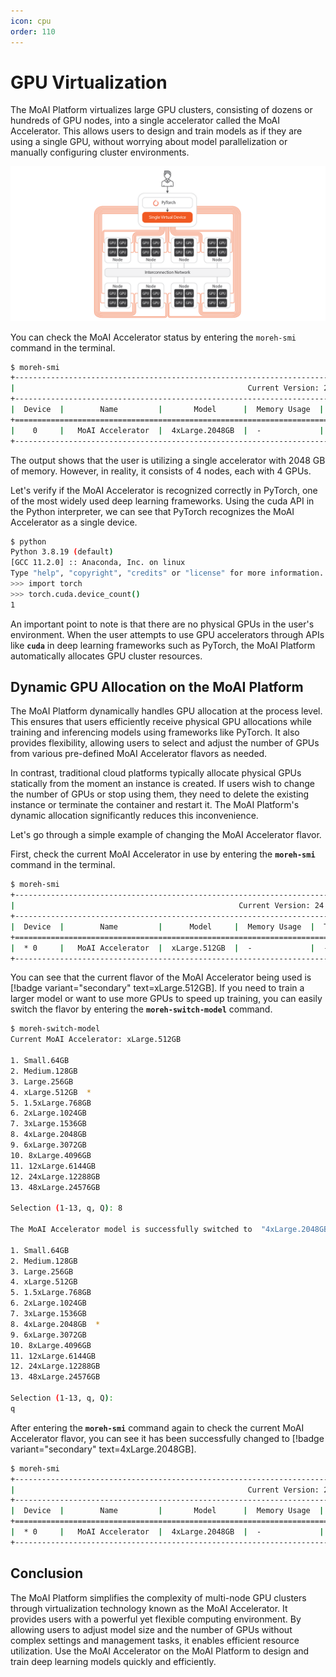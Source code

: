 ```yaml
---
icon: cpu
order: 110
---
```


# GPU Virtualization

The MoAI Platform virtualizes large GPU clusters, consisting of dozens or hundreds of GPU nodes, into a single accelerator called the MoAI Accelerator. This allows users to design and train models as if they are using a single GPU, without worrying about model parallelization or manually configuring cluster environments.

![](img_ov/v_3.png)

You can check the MoAI Accelerator status by entering the `moreh-smi` command in the terminal.

```bash
$ moreh-smi
+-----------------------------------------------------------------------------------------------------+
|                                                    Current Version: 24.5.0  Latest Version: 24.5.0  |
+-----------------------------------------------------------------------------------------------------+
|  Device  |        Name         |       Model      |  Memory Usage  |  Total Memory  |  Utilization  |
+=====================================================================================================+
|    0     |   MoAI Accelerator  |  4xLarge.2048GB  |  -             |  -             |  -            |
+-----------------------------------------------------------------------------------------------------+
```

The output shows that the user is utilizing a single accelerator with 2048 GB of memory. However, in reality, it consists of 4 nodes, each with 4 GPUs.

Let's verify if the MoAI Accelerator is recognized correctly in PyTorch, one of the most widely used deep learning frameworks. Using the cuda API in the Python interpreter, we can see that PyTorch recognizes the MoAI Accelerator as a single device.

```bash
$ python
Python 3.8.19 (default) 
[GCC 11.2.0] :: Anaconda, Inc. on linux
Type "help", "copyright", "credits" or "license" for more information.
>>> import torch
>>> torch.cuda.device_count()
1
```

An important point to note is that there are no physical GPUs in the user's environment. When the user attempts to use GPU accelerators through APIs like **`cuda`** in deep learning frameworks such as PyTorch, the MoAI Platform automatically allocates GPU cluster resources.

## Dynamic GPU Allocation on the MoAI Platform

The MoAI Platform dynamically handles GPU allocation at the process level. This ensures that users efficiently receive physical GPU allocations while training and inferencing models using frameworks like PyTorch. It also provides flexibility, allowing users to select and adjust the number of GPUs from various pre-defined MoAI Accelerator flavors as needed.

In contrast, traditional cloud platforms typically allocate physical GPUs statically from the moment an instance is created. If users wish to change the number of GPUs or stop using them, they need to delete the existing instance or terminate the container and restart it. The MoAI Platform's dynamic allocation significantly reduces this inconvenience.

Let's go through a simple example of changing the MoAI Accelerator flavor.

First, check the current MoAI Accelerator in use by entering the **`moreh-smi`** command in the terminal.


```bash
$ moreh-smi
+---------------------------------------------------------------------------------------------------+
|                                                  Current Version: 24.5.0  Latest Version: 24.5.0  |
+---------------------------------------------------------------------------------------------------+
|  Device  |        Name         |      Model     |  Memory Usage  |  Total Memory  |  Utilization  |
+===================================================================================================+
|  * 0     |   MoAI Accelerator  |  xLarge.512GB  |  -             |  -             |  -            |
+---------------------------------------------------------------------------------------------------+
```

You can see that the current flavor of the MoAI Accelerator being used is [!badge variant="secondary" text=xLarge.512GB]. If you need to train a larger model or want to use more GPUs to speed up training, you can easily switch the flavor by entering the **`moreh-switch-model`** command.

```bash
$ moreh-switch-model
Current MoAI Accelerator: xLarge.512GB

1. Small.64GB
2. Medium.128GB
3. Large.256GB
4. xLarge.512GB  *
5. 1.5xLarge.768GB
6. 2xLarge.1024GB
7. 3xLarge.1536GB
8. 4xLarge.2048GB
9. 6xLarge.3072GB
10. 8xLarge.4096GB
11. 12xLarge.6144GB
12. 24xLarge.12288GB
13. 48xLarge.24576GB

Selection (1-13, q, Q): 8

The MoAI Accelerator model is successfully switched to  "4xLarge.2048GB".

1. Small.64GB
2. Medium.128GB
3. Large.256GB
4. xLarge.512GB
5. 1.5xLarge.768GB
6. 2xLarge.1024GB
7. 3xLarge.1536GB
8. 4xLarge.2048GB  *
9. 6xLarge.3072GB
10. 8xLarge.4096GB
11. 12xLarge.6144GB
12. 24xLarge.12288GB
13. 48xLarge.24576GB

Selection (1-13, q, Q):
q
```

After entering the **`moreh-smi`** command again to check the current MoAI Accelerator flavor, you can see it has been successfully changed to [!badge variant="secondary" text=4xLarge.2048GB].


```bash
$ moreh-smi
+-----------------------------------------------------------------------------------------------------+
|                                                    Current Version: 24.5.0  Latest Version: 24.5.0  |
+-----------------------------------------------------------------------------------------------------+
|  Device  |        Name         |       Model      |  Memory Usage  |  Total Memory  |  Utilization  |
+=====================================================================================================+
|  * 0     |   MoAI Accelerator  |  4xLarge.2048GB  |  -             |  -             |  -            |
+-----------------------------------------------------------------------------------------------------+
```


## Conclusion

The MoAI Platform simplifies the complexity of multi-node GPU clusters through virtualization technology known as the MoAI Accelerator. It provides users with a powerful yet flexible computing environment. By allowing users to adjust model size and the number of GPUs without complex settings and management tasks, it enables efficient resource utilization. Use the MoAI Accelerator on the MoAI Platform to design and train deep learning models quickly and efficiently.


